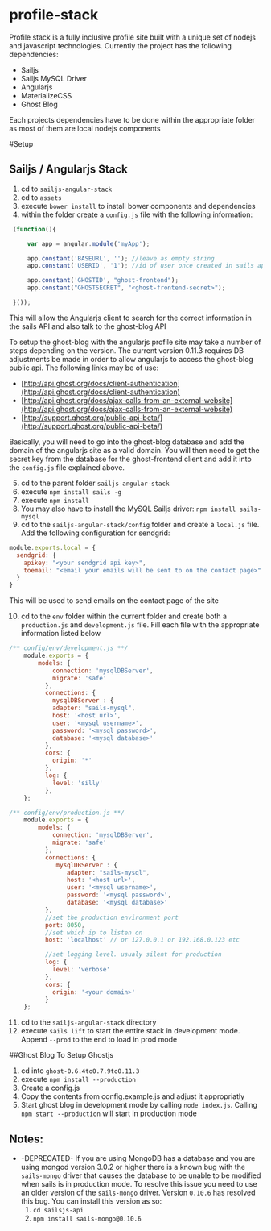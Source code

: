 # profile-stack
Profile stack is a fully inclusive profile site built with a unique set of nodejs and javascript technologies. Currently
the project has the following dependencies:

* Sailjs
* Sailjs MySQL Driver
* Angularjs
* MaterializeCSS
* Ghost Blog

Each projects dependencies have to be done within the appropriate folder as most of them are local nodejs components

#Setup

## Sailjs / Angularjs Stack

1. cd to `sailjs-angular-stack`
2. cd to `assets`
3. execute `bower install` to install bower components and dependencies
4. within the folder create a `config.js` file with the following information:

````javascript
 (function(){

     var app = angular.module('myApp');

     app.constant('BASEURL', ''); //leave as empty string
     app.constant('USERID', '1'); //id of user once created in sails api

     app.constant('GHOSTID', "ghost-frontend");
     app.constant("GHOSTSECRET", "<ghost-frontend-secret>");

 }());
````
This will allow the Angularjs client to search for the correct information
in the sails API and also talk to the ghost-blog API

To setup the ghost-blog with the angularjs profile site may take a number of steps depending on the version. The current
version 0.11.3 requires DB adjustments be made in order to allow angularjs to access the ghost-blog public api. The following
links may be of use:

* [http://api.ghost.org/docs/client-authentication](http://api.ghost.org/docs/client-authentication)
* [http://api.ghost.org/docs/ajax-calls-from-an-external-website](http://api.ghost.org/docs/ajax-calls-from-an-external-website)
* [http://support.ghost.org/public-api-beta/](http://support.ghost.org/public-api-beta/)

Basically, you will need to go into the ghost-blog database and add the domain of the angularjs site as a valid domain.
You will then need to get the secret key from the database for the ghost-frontend client and add it into the `config.js`
file explained above.

5. cd to the parent folder `sailjs-angular-stack`
6. execute `npm install sails -g`
7. execute `npm install`
8. You may also have to install the MySQL Sailjs driver: `npm install sails-mysql`
9. cd to the `sailjs-angular-stack/config` folder and create a `local.js` file. Add
the following configuration for sendgrid:

````javascript
module.exports.local = {
  sendgrid: {
    apikey: "<your sendgrid api key>",
    toemail: "<email your emails will be sent to on the contact page>"
  }
}
````
This will be used to send emails on the contact page of the site

10. cd to the `env` folder within the current folder and create both a `production.js`
and `development.js` file. Fill each file with the appropriate information listed
below

````javascript
/** config/env/development.js **/
    module.exports = {
        models: {
            connection: 'mysqlDBServer',
            migrate: 'safe'
          },
          connections: {
            mysqlDBServer : {
            adapter: "sails-mysql",
            host: '<host url>',
            user: '<mysql username>',
            password: '<mysql password>',
            database: '<mysql database>'
          },
          cors: {
            origin: '*'
          },
          log: {
            level: 'silly'
          },
    };
````

````javascript
/** config/env/production.js **/
    module.exports = {
        models: {
            connection: 'mysqlDBServer',
            migrate: 'safe'
          },
          connections: {
             mysqlDBServer : {
                adapter: "sails-mysql",
                host: '<host url>',
                user: '<mysql username>',
                password: '<mysql password>',
                database: '<mysql database>'
          },
          //set the production environment port
          port: 8050,
          //set which ip to listen on
          host: 'localhost' // or 127.0.0.1 or 192.168.0.123 etc

          //set logging level. usualy silent for production
          log: {
            level: 'verbose'
          },
          cors: {
            origin: '<your domain>'
          }
    };
````

11. cd to the `sailjs-angular-stack` directory
12. execute `sails lift` to start the entire stack in development mode. Append `--prod` to the end to load in prod mode

##Ghost Blog
To Setup Ghostjs

1. cd into `ghost-0.6.4to0.7.9to0.11.3`
2. execute `npm install --production`
3. Create a config.js
4. Copy the contents from config.example.js and adjust it appropriatly
5. Start ghost blog in development mode by calling `node index.js`. Calling `npm start --production` will start in production mode

## Notes:
 * -DEPRECATED- If you are using MongoDB has a database and you are using mongod version 3.0.2 or higher there is a known bug with
 the `sails-mongo` driver that causes the database to be unable to be modified when sails is in production mode. To 
 resolve this issue you need to use an older version of the `sails-mongo` driver. Version `0.10.6` has resolved this 
 bug. You can install this version as so: 
     1. `cd sailsjs-api`
     2. `npm install sails-mongo@0.10.6`
